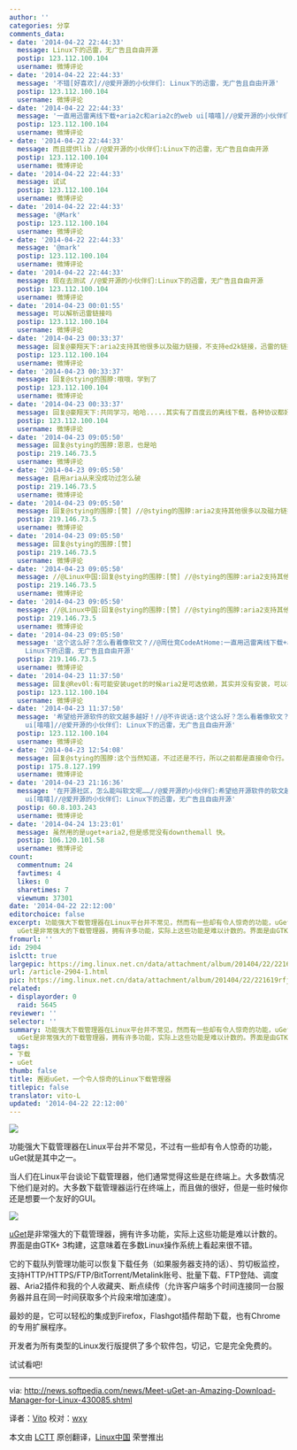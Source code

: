 ```yaml
---
author: ''
categories: 分享
comments_data:
- date: '2014-04-22 22:44:33'
  message: Linux下的迅雷，无广告且自由开源
  postip: 123.112.100.104
  username: 微博评论
- date: '2014-04-22 22:44:33'
  message: '不错[好喜欢]//@爱开源的小伙伴们: Linux下的迅雷，无广告且自由开源'
  postip: 123.112.100.104
  username: 微博评论
- date: '2014-04-22 22:44:33'
  message: '一直用迅雷离线下载+aria2c和aria2c的web ui[嘻嘻]//@爱开源的小伙伴们: Linux下的迅雷，无广告且自由开源'
  postip: 123.112.100.104
  username: 微博评论
- date: '2014-04-22 22:44:33'
  message: 而且提供lib //@爱开源的小伙伴们:Linux下的迅雷，无广告且自由开源
  postip: 123.112.100.104
  username: 微博评论
- date: '2014-04-22 22:44:33'
  message: 试试
  postip: 123.112.100.104
  username: 微博评论
- date: '2014-04-22 22:44:33'
  message: '@Mark'
  postip: 123.112.100.104
  username: 微博评论
- date: '2014-04-22 22:44:33'
  message: '@mark'
  postip: 123.112.100.104
  username: 微博评论
- date: '2014-04-22 22:44:33'
  message: 现在去测试 //@爱开源的小伙伴们:Linux下的迅雷，无广告且自由开源
  postip: 123.112.100.104
  username: 微博评论
- date: '2014-04-23 00:01:55'
  message: 可以解析迅雷链接吗
  postip: 123.112.100.104
  username: 微博评论
- date: '2014-04-23 00:33:37'
  message: 回复@豪翔天下:aria2支持其他很多以及磁力链接，不支持ed2k链接，迅雷的链接一般是ed2k转化而来的，所以应该不可以，像amule，mldonkey之类的软件都适合ed2k，但ed2k的存在是为了资源共享，而不是为了文件传输，所以，慢是当然的.....
  postip: 123.112.100.104
  username: 微博评论
- date: '2014-04-23 00:33:37'
  message: 回复@stying的围脖:哦哦，学到了
  postip: 123.112.100.104
  username: 微博评论
- date: '2014-04-23 00:33:37'
  message: 回复@豪翔天下:共同学习，哈哈.....其实有了百度云的离线下载，各种协议都好说了
  postip: 123.112.100.104
  username: 微博评论
- date: '2014-04-23 09:05:50'
  message: 回复@stying的围脖:恩恩，也是哈
  postip: 219.146.73.5
  username: 微博评论
- date: '2014-04-23 09:05:50'
  message: 启用aria从来没成功过怎么破
  postip: 219.146.73.5
  username: 微博评论
- date: '2014-04-23 09:05:50'
  message: 回复@stying的围脖:[赞] //@stying的围脖:aria2支持其他很多以及磁力链接，不支持ed2k链接，迅雷的链接一般是ed2k转化而来的，所以应该不可以，像amule，mldonkey之类的软件都适合ed2k，但ed2k的存在是为了资源共享，而不是为了文件传输，所以，慢是当然的.....
  postip: 219.146.73.5
  username: 微博评论
- date: '2014-04-23 09:05:50'
  message: 回复@stying的围脖:[赞]
  postip: 219.146.73.5
  username: 微博评论
- date: '2014-04-23 09:05:50'
  message: //@Linux中国:回复@stying的围脖:[赞] //@stying的围脖:aria2支持其他很多以及磁力链接，不支持ed2k链接，迅雷的链接一般是ed2k转化而来的，所以应该不可以，像amule，mldonkey之类的软件都适合ed2k，但ed2k的存在是为了资源共享，而不是为了文件传输，所以，慢是当然的.....
  postip: 219.146.73.5
  username: 微博评论
- date: '2014-04-23 09:05:50'
  message: //@Linux中国:回复@stying的围脖:[赞] //@stying的围脖:aria2支持其他很多以及磁力链接，不支持ed2k链接，迅雷的链接一般是ed2k转化而来的，所以应该不可以，像amule，mldonkey之类的软件都适合ed2k，但ed2k的存在是为了资源共享，而不是为了文件传输，所以，慢是当然的.....
  postip: 219.146.73.5
  username: 微博评论
- date: '2014-04-23 09:05:50'
  message: '这个这么好？怎么看着像软文？//@周仕竞CodeAtHome:一直用迅雷离线下载+aria2c和aria2c的web ui[嘻嘻]//@爱开源的小伙伴们:
    Linux下的迅雷，无广告且自由开源'
  postip: 219.146.73.5
  username: 微博评论
- date: '2014-04-23 11:37:50'
  message: 回复@Rev0l:有可能安装uget的时候aria2是可选依赖，其实并没有安装，可以在终端尝试“aria2c http://************.pdf”，看看有没有安装
  postip: 123.112.100.104
  username: 微博评论
- date: '2014-04-23 11:37:50'
  message: '希望给开源软件的软文越多越好！//@不许说话:这个这么好？怎么看着像软文？//@周仕竞CodeAtHome:一直用迅雷离线下载+aria2c和aria2c的web
    ui[嘻嘻]//@爱开源的小伙伴们: Linux下的迅雷，无广告且自由开源'
  postip: 123.112.100.104
  username: 微博评论
- date: '2014-04-23 12:54:08'
  message: 回复@stying的围脖:这个当然知道，不过还是不行，所以之前都是直接命令行。现在都用百度盘了
  postip: 175.8.127.199
  username: 微博评论
- date: '2014-04-23 21:16:36'
  message: '在开源社区，怎么能叫软文呢……//@爱开源的小伙伴们:希望给开源软件的软文越多越好！//@不许说话:这个这么好？怎么看着像软文？//@周仕竞CodeAtHome:一直用迅雷离线下载+aria2c和aria2c的web
    ui[嘻嘻]//@爱开源的小伙伴们: Linux下的迅雷，无广告且自由开源'
  postip: 60.8.103.243
  username: 微博评论
- date: '2014-04-24 13:23:01'
  message: 虽然用的是uget+aria2,但是感觉没有downthemall 快。
  postip: 106.120.101.58
  username: 微博评论
count:
  commentnum: 24
  favtimes: 4
  likes: 0
  sharetimes: 7
  viewnum: 37301
date: '2014-04-22 22:12:00'
editorchoice: false
excerpt: 功能强大下载管理器在Linux平台并不常见，然而有一些却有令人惊奇的功能，uGet就是其中之一。 当人们在Linux平台谈论下载管理器，他们通常觉得这些是在终端上。大多数情况下他们是对的。大多数下载管理器运行在终端上，而且做的很好，但是一些时候你还是想要一个友好的GUI。
  uGet是非常强大的下载管理器，拥有许多功能，实际上这些功能是难以计数的。界面是由GTK+ 3构建，这意味着在多数Linux操作系统上看起来很不错。 它的下载队列管理功能可以恢复下载任务（如果服务器支持的话）、剪切板监控，支持HTTP/HTTPS/FTP/BitTorrent/Metalink
fromurl: ''
id: 2904
islctt: true
largepic: https://img.linux.net.cn/data/attachment/album/201404/22/221619rfj1ofr925h7jjo9.png
url: /article-2904-1.html
pic: https://img.linux.net.cn/data/attachment/album/201404/22/221619rfj1ofr925h7jjo9.png.thumb.jpg
related:
- displayorder: 0
  raid: 5645
reviewer: ''
selector: ''
summary: 功能强大下载管理器在Linux平台并不常见，然而有一些却有令人惊奇的功能，uGet就是其中之一。 当人们在Linux平台谈论下载管理器，他们通常觉得这些是在终端上。大多数情况下他们是对的。大多数下载管理器运行在终端上，而且做的很好，但是一些时候你还是想要一个友好的GUI。
  uGet是非常强大的下载管理器，拥有许多功能，实际上这些功能是难以计数的。界面是由GTK+ 3构建，这意味着在多数Linux操作系统上看起来很不错。 它的下载队列管理功能可以恢复下载任务（如果服务器支持的话）、剪切板监控，支持HTTP/HTTPS/FTP/BitTorrent/Metalink
tags:
- 下载
- uGet
thumb: false
title: 邂逅uGet，一个令人惊奇的Linux下载管理器
titlepic: false
translator: vito-L
updated: '2014-04-22 22:12:00'
---
```


![](/data/attachment/album/201404/22/221619rfj1ofr925h7jjo9.png)


功能强大下载管理器在Linux平台并不常见，不过有一些却有令人惊奇的功能，uGet就是其中之一。


当人们在Linux平台谈论下载管理器，他们通常觉得这些是在终端上。大多数情况下他们是对的。大多数下载管理器运行在终端上，而且做的很好，但是一些时候你还是想要一个友好的GUI。


![](http://i1-news.softpedia-static.com/images/news2/Meet-uGet-an-Amazing-Download-Manager-for-Linux-430085-3.jpg)


[uGet](http://ugetdm.com/)是非常强大的下载管理器，拥有许多功能，实际上这些功能是难以计数的。界面是由GTK+ 3构建，这意味着在多数Linux操作系统上看起来很不错。


它的下载队列管理功能可以恢复下载任务（如果服务器支持的话）、剪切板监控，支持HTTP/HTTPS/FTP/BitTorrent/Metalink账号、批量下载、FTP登陆、调度器、Aria2插件和我的个人收藏夹、断点续传（允许客户端多个时间连接同一台服务器并且在同一时间获取多个片段来增加速度）。


最妙的是，它可以轻松的集成到Firefox，Flashgot插件帮助下载，也有Chrome的专用扩展程序。


开发者为所有类型的Linux发行版提供了多个软件包，切记，它是完全免费的。


试试看吧!




---


via: <http://news.softpedia.com/news/Meet-uGet-an-Amazing-Download-Manager-for-Linux-430085.shtml>


译者：[Vito](https://github.com/vito-L) 校对：[wxy](https://github.com/wxy)


本文由 [LCTT](https://github.com/LCTT/TranslateProject) 原创翻译，[Linux中国](http://linux.cn/) 荣誉推出